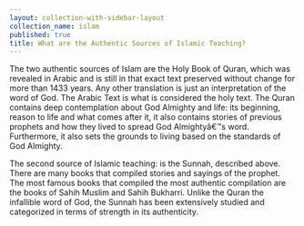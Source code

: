 ```yaml
---
layout: collection-with-sidebar-layout
collection_name: islam
published: true
title: What are the Authentic Sources of Islamic Teaching?
---
```


The two authentic sources of Islam are the Holy Book of Quran, which was revealed in Arabic and is still in that exact text preserved without change for more than 1433 years. Any other translation is just an interpretation of the word of God. The Arabic Text is what is considered the holy text. The Quran contains deep contemplation about God Almighty and life: its beginning, reason to life and what comes after it, it also contains stories of previous prophets and how they lived to spread God Almightyâ€™s word. Furthermore, it also sets the grounds to living based on the standards of God Almighty.

The second source of Islamic teaching: is the Sunnah, described above. There are many books that compiled stories and sayings of the prophet. The most famous books that compiled the most authentic compilation are the books of Sahih Muslim and Sahih Bukharri. Unlike the Quran the infallible word of God, the Sunnah has been extensively studied and categorized in terms of strength in its authenticity.

